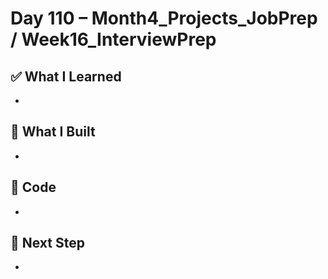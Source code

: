 # Day 110 – Month4_Projects_JobPrep / Week16_InterviewPrep

## ✅ What I Learned
- 

## 🔨 What I Built
- 

## 📂 Code
- 

## 🎯 Next Step
- 
